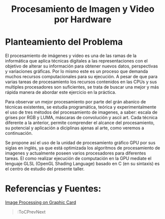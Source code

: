 
<h1 align="center">Procesamiento de Imagen y Video por Hardware</h1>

# Planteamiento del Problema

El procesamiento de im&aacute;genes y video es una de las ramas de la inform&aacute;tica que aplica t&eacute;cnicas digitales a las representaciones con el objetivo de alterar su informaci&oacute;n para obtener nuevos datos, perspectivas y variaciones gr&aacute;ficas. Por lo mismo este es un proceso que demanda muchos recursos computacionales para su ejecuci&oacute;n. A pesar de que para varias tareas de procesamiento los recursos contenidos en las CPUs y sus multiples procesadores son suficientes, se trata de buscar una mejor y m&aacute;s r&aacute;pida manera de abordar este ejercicio en la pr&aacute;ctica.

Para observar un mejor procesamiento por parte del gr&aacute;n abanico de t&eacute;cnicas existentes, se estudia program&aacute;tica, te&oacute;rica y experimentalmente el uso de tres m&eacute;todos del procesamiento de imagenes, a saber: escala de grises por RGB y LUMA, m&aacute;scaras de convoluci&oacute;n y ascii art. Cada t&eacute;cnica diferente a la anterior, permite comprender el alcance del procesamiento, su potencial y aplicaci&oacute;n a diciplinas ajenas al arte, como veremos a continuaci&oacute;n.

Se propone as&iacute; el uso de la unidad de procesamiento gr&aacute;fico GPU por sus siglas en ingl&eacute;s, ya que est&aacute; optimizada los algoritmos de procesamiento de imagenes y actualmente poseen varios procesadores para diferentes tareas. El como realizar ejecuci&oacute;n de computaci&oacute;n en la GPU mediate el lenguaje GLSL (OpenGL Shading Language) basado en C (en su sintaxis) es el centro de estudio del presente taller. 

# Referencias y Fuentes: 
[Image Processing on Graphic Card](https://www.stemmer-imaging.com/en/technical-tips/image-processing-on-the-graphics-card/)

> :ToCPrevNext